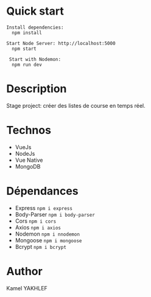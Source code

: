 # Quick start

```
Install dependencies:
  npm install

Start Node Server: http://localhost:5000
  npm start

 Start with Nodemon:
  npm run dev
```

# Description

Stage project: créer des listes de course en temps réel.

# Technos

- VueJs
- NodeJs
- Vue Native
- MongoDB

# Dépendances

- Express `npm i express`
- Body-Parser `npm i body-parser`
- Cors `npm i cors`
- Axios `npm i axios`
- Nodemon `npm i nnodemon`
- Mongoose `npm i mongoose`
- Bcrypt `npm i bcrypt`

# Author

Kamel YAKHLEF
